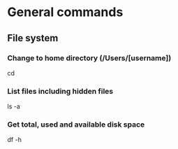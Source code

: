 # General commands

## File system

### Change to home directory (/Users/[username])

cd

### List files including hidden files
ls -a

### Get total, used and available disk space
df -h